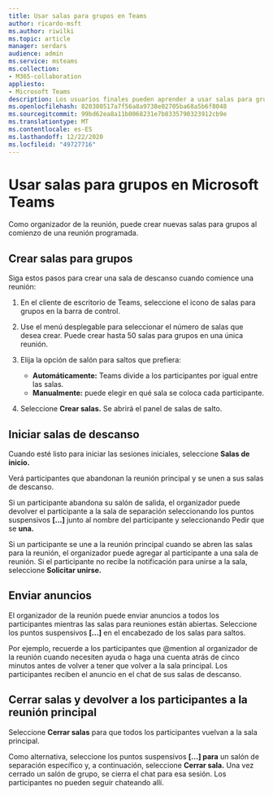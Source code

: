 ```yaml
---
title: Usar salas para grupos en Teams
author: ricardo-msft
ms.author: riwilki
ms.topic: article
manager: serdars
audience: admin
ms.service: msteams
ms.collection:
- M365-collaboration
appliesto:
- Microsoft Teams
description: Los usuarios finales pueden aprender a usar salas para grupos en Microsoft Teams
ms.openlocfilehash: 820380517a7f56a8a9738e02705ba68a5b6f8048
ms.sourcegitcommit: 99bd62ea8a11b0068231e7b8335790323912cb9e
ms.translationtype: MT
ms.contentlocale: es-ES
ms.lasthandoff: 12/22/2020
ms.locfileid: "49727716"
---
```

# <a name="using-breakout-rooms-in-microsoft-teams"></a>Usar salas para grupos en Microsoft Teams

Como organizador de la reunión, puede crear nuevas salas para grupos al comienzo de una reunión programada.

## <a name="create-breakout-rooms"></a>Crear salas para grupos

Siga estos pasos para crear una sala de descanso cuando comience una reunión:

1. En el cliente de escritorio de Teams, seleccione el icono de salas para grupos en la barra de control.

2. Use el menú desplegable para seleccionar el número de salas que desea crear. Puede crear hasta 50 salas para grupos en una única reunión.

3. Elija la opción de salón para saltos que prefiera:

    - **Automáticamente:** Teams divide a los participantes por igual entre las salas.
    - **Manualmente:** puede elegir en qué sala se coloca cada participante.

4. Seleccione **Crear salas.** Se abrirá el panel de salas de salto.

## <a name="start-breakout-rooms"></a>Iniciar salas de descanso

Cuando esté listo para iniciar las sesiones iniciales, seleccione **Salas de inicio.**

Verá participantes que abandonan la reunión principal y se unen a sus salas de descanso.

Si un participante abandona su salón de salida, el organizador puede devolver el participante a la sala de separación seleccionando los puntos suspensivos **[...]** junto al nombre del participante y seleccionando Pedir que se **una.**

Si un participante se une a la reunión principal cuando se abren las salas para la reunión, el organizador puede agregar al participante a una sala de reunión. Si el participante no recibe la notificación para unirse a la sala, seleccione **Solicitar unirse.**

## <a name="send-announcements"></a>Enviar anuncios

El organizador de la reunión puede enviar anuncios a todos los participantes mientras las salas para reuniones están abiertas. Seleccione los puntos suspensivos **[...]** en el encabezado de los salas para saltos.

Por ejemplo, recuerde a los participantes que @mention al organizador de la reunión cuando necesiten ayuda o haga una cuenta atrás de cinco minutos antes de volver a tener que volver a la sala principal.
Los participantes reciben el anuncio en el chat de sus salas de descanso.

## <a name="close-rooms-and-pull-participants-back-to-the-main-meeting"></a>Cerrar salas y devolver a los participantes a la reunión principal

Seleccione **Cerrar salas** para que todos los participantes vuelvan a la sala principal.

Como alternativa, seleccione los puntos suspensivos **[...] para** un salón de separación específico y, a continuación, seleccione **Cerrar sala.**
Una vez cerrado un salón de grupo, se cierra el chat para esa sesión. Los participantes no pueden seguir chateando allí.
